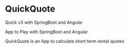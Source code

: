 # QuickQuote

Quick v3 with SpringBoot and Angular

App to Play with SpringBoot and Angular

QuickQuote is an App to calculate short term rental quotes
